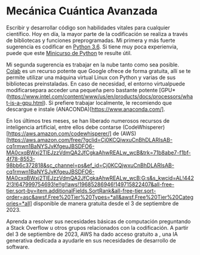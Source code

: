 # Mecánica Cuántica Avanzada





Escribir y desarrollar código son habilidades vitales para cualquier científico. Hoy en día, la mayor parte de la codificación se realiza a través de bibliotecas y funciones preprogramadas. Mi primera y más fuerte sugerencia es codificar en [Python 3.6](https://www.python.org/). Si tiene muy poca experienvia, puede que este [Minicurso de Python](https://github.com/mario-i-caicedo-ai/Python_Minicurso) te resulte útil.
 
Mi segunda sugerencia es trabajar en la nube tanto como sea posible. [Colab](https://colab.google/) es un recurso potente que Google ofrece de forma gratuita, allí se te permite utilizar una máquina virtual Linux con Python y varias de sus bibliotecas preinstaladas. En caso de necesidad, el entorno virtualpuede modificarsepara acceder una pequeña pero bastante potente [GPU*(https://www.intel.com/content/www/us/en/products/docs/processors/what-is-a-gpu.html). Si prefiere trabajar localmente, le recomiendo que descargue e instale (ANACONDA)[https://www.anaconda.com/].

En los últimos tres meses, se han liberado numerosos recursos de inteligencia artificial, entre ellos debe contarse (CodeWhisperer)[https://aws.amazon.com/codewhisperer/] de (AWS)[https://aws.amazon.com/free/?gclid=Cj0KCQjwxuCnBhDLARIsAB-cq1rmwn1BaNYSJvKfgeuJBSDFO6-MA0cxqBWxj2TlEJzzVdmQA2JfCgkaAhwREALw_wcB&trk=71b8abe7-f1bf-4f78-8553-98bb6c372818&sc_channel=ps&ef_id=Cj0KCQjwxuCnBhDLARIsAB-cq1rmwn1BaNYSJvKfgeuJBSDFO6-MA0cxqBWxj2TlEJzzVdmQA2JfCgkaAhwREALw_wcB:G:s&s_kwcid=AL!4422!3!647999754693!e!!g!!aws!19685286946!149715822407&all-free-tier.sort-by=item.additionalFields.SortRank&all-free-tier.sort-order=asc&awsf.Free%20Tier%20Types=*all&awsf.Free%20Tier%20Categories=*all] disponible de manera gratuita desde el 3 de septiembre de 2023.

Aprenda a resolver sus necesidades básicas de computación preguntando a Stack Overflow u otros grupos relacionados con la codificación. A partir del 3 de septiembre de 2023, AWS ha dado acceso gratuito a , una IA generativa dedicada a ayudarle en sus necesidades de desarrollo de software.
